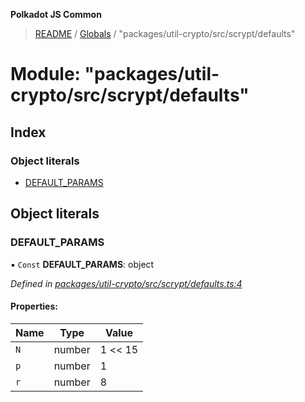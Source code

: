 **Polkadot JS Common**

> [README](../README.md) / [Globals](../globals.md) / "packages/util-crypto/src/scrypt/defaults"

# Module: "packages/util-crypto/src/scrypt/defaults"

## Index

### Object literals

* [DEFAULT\_PARAMS](_packages_util_crypto_src_scrypt_defaults_.md#default_params)

## Object literals

### DEFAULT\_PARAMS

▪ `Const` **DEFAULT\_PARAMS**: object

*Defined in [packages/util-crypto/src/scrypt/defaults.ts:4](https://github.com/polkadot-js/common/blob/13ae8665/packages/util-crypto/src/scrypt/defaults.ts#L4)*

#### Properties:

Name | Type | Value |
------ | ------ | ------ |
`N` | number | 1 \<\< 15 |
`p` | number | 1 |
`r` | number | 8 |

